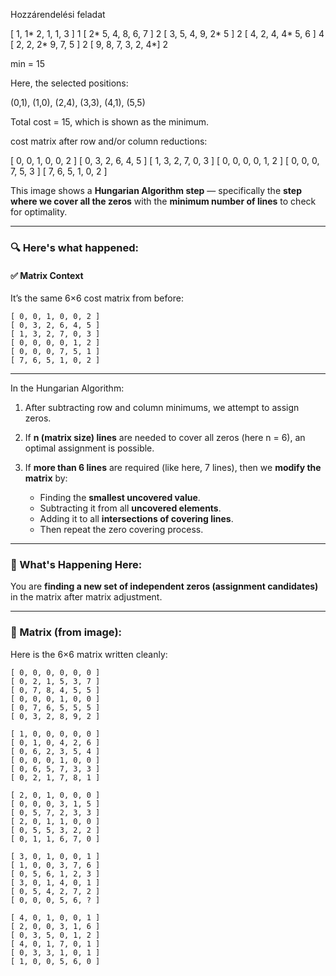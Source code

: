 Hozzárendelési feladat


[ 1, 1* 2, 1, 1, 3 ] 1 
[ 2* 5, 4, 8, 6, 7 ] 2
[ 3, 5, 4, 9, 2* 5 ] 2
[ 4, 2, 4, 4* 5, 6 ] 4
[ 2, 2, 2* 9, 7, 5 ] 2
[ 9, 8, 7, 3, 2, 4*] 2

min = 15

Here, the selected positions:

(0,1), (1,0), (2,4), (3,3), (4,1), (5,5)

Total cost = 15, which is shown as the minimum.

cost matrix after row and/or column reductions:

[ 0, 0, 1, 0, 0, 2 ]
[ 0, 3, 2, 6, 4, 5 ]
[ 1, 3, 2, 7, 0, 3 ]
[ 0, 0, 0, 0, 1, 2 ]
[ 0, 0, 0, 7, 5, 3 ]
[ 7, 6, 5, 1, 0, 2 ]




This image shows a **Hungarian Algorithm step** — specifically the **step where we cover all the zeros** with the **minimum number of lines** to check for optimality.

---

### 🔍 Here's what happened:

#### ✅ **Matrix Context**

It’s the same 6×6 cost matrix from before:

```
[ 0, 0, 1, 0, 0, 2 ]
[ 0, 3, 2, 6, 4, 5 ]
[ 1, 3, 2, 7, 0, 3 ]
[ 0, 0, 0, 0, 1, 2 ]
[ 0, 0, 0, 7, 5, 1 ]
[ 7, 6, 5, 1, 0, 2 ]
```

---

 

 

In the Hungarian Algorithm:

1. After subtracting row and column minimums, we attempt to assign zeros.
2. If **n (matrix size) lines** are needed to cover all zeros (here n = 6), an optimal assignment is possible.
3. If **more than 6 lines** are required (like here, 7 lines), then we **modify the matrix** by:

   * Finding the **smallest uncovered value**.
   * Subtracting it from all **uncovered elements**.
   * Adding it to all **intersections of covering lines**.
   * Then repeat the zero covering process.



 

 
---

### 🧩 What's Happening Here:

You are **finding a new set of independent zeros (assignment candidates)** in the matrix after matrix adjustment.

---

### 🔢 Matrix (from image):

Here is the 6×6 matrix written cleanly:

```
[ 0, 0, 0, 0, 0, 0 ]
[ 0, 2, 1, 5, 3, 7 ]
[ 0, 7, 8, 4, 5, 5 ]
[ 0, 0, 0, 1, 0, 0 ]
[ 0, 7, 6, 5, 5, 5 ]
[ 0, 3, 2, 8, 9, 2 ]
```


```
[ 1, 0, 0, 0, 0, 0 ]
[ 0, 1, 0, 4, 2, 6 ]
[ 0, 6, 2, 3, 5, 4 ]
[ 0, 0, 0, 1, 0, 0 ]
[ 0, 6, 5, 7, 3, 3 ]
[ 0, 2, 1, 7, 8, 1 ]
```


```
[ 2, 0, 1, 0, 0, 0 ]
[ 0, 0, 0, 3, 1, 5 ]
[ 0, 5, 7, 2, 3, 3 ]
[ 2, 0, 1, 1, 0, 0 ]
[ 0, 5, 5, 3, 2, 2 ]
[ 0, 1, 1, 6, 7, 0 ]
```
 
 
```
[ 3, 0, 1, 0, 0, 1 ]
[ 1, 0, 0, 3, 7, 6 ]
[ 0, 5, 6, 1, 2, 3 ]
[ 3, 0, 1, 4, 0, 1 ]
[ 0, 5, 4, 2, 7, 2 ]
[ 0, 0, 0, 5, 6, ? ]
```
 
```
[ 4, 0, 1, 0, 0, 1 ]
[ 2, 0, 0, 3, 1, 6 ]
[ 0, 3, 5, 0, 1, 2 ]
[ 4, 0, 1, 7, 0, 1 ]
[ 0, 3, 3, 1, 0, 1 ]
[ 1, 0, 0, 5, 6, 0 ]
```
 